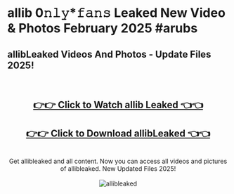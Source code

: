 # allib 0𝚗𝚕𝚢*𝚏𝚊𝚗𝚜 Leaked New Video & Photos February 2025 #arubs

<h2>allibLeaked Videos And Photos - Update Files 2025!</h2>
<br>
<div align="center">
<h2><a href="https://mediaupload.pro?title=allib&ref=11F" rel="nofollow">👉👉 Click to Watch allib Leaked 👈👈</a></h2>
<h2><a href="https://mediaupload.pro?title=allib&ref=11F" rel="nofollow">👉👉 Click to Download allibLeaked 👈👈</a></h2>
<br>
Get allibleaked and all content. Now you can access all videos and pictures of allibleaked. New Updated Files 2025!
<br>
<br>
<a href="https://mediaupload.pro?title=allib&ref=11F" rel="nofollow" data-target="animated-image.originalLink"><img src="https://i.ibb.co/Gkj2r4b/banner.png" alt="allibleaked" style="max-width: 100%; display: inline-block;" data-target="animated-image.originalImage"></a>
</div>
<br>

